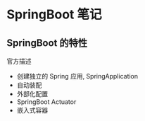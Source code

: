# SpringBoot 笔记

## 

## SpringBoot 的特性

官方描述

- 创建独立的 Spring 应用, SpringApplication
- 自动装配
- 外部化配置
- SpringBoot Actuator
- 嵌入式容器